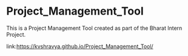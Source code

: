 # Project_Management_Tool
This is a Project Management Tool created as part of the Bharat Intern Project.

link:https://kvshravya.github.io/Project_Management_Tool/
